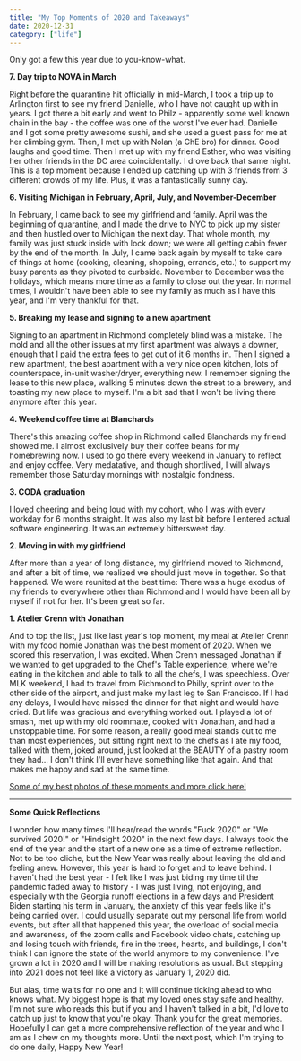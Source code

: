 ```yaml
---
title: "My Top Moments of 2020 and Takeaways"
date: 2020-12-31
category: ["life"]
---
```


Only got a few this year due to you-know-what.

**7. Day trip to NOVA in March**

Right before the quarantine hit officially in mid-March, I took a trip up to Arlington first to see my friend Danielle, who I have not caught up with in years. I got there a bit early and went to Philz - apparently some well known chain in the bay - the coffee was one of the worst I've ever had. Danielle and I got some pretty awesome sushi, and she used a guest pass for me at her climbing gym. Then, I met up with Nolan (a ChE bro) for dinner. Good laughs and good time. Then I met up with my friend Esther, who was visiting her other friends in the DC area coincidentally. I drove back that same night. This is a top moment because I ended up catching up with 3 friends from 3 different crowds of my life. Plus, it was a fantastically sunny day.

**6. Visiting Michigan in February, April, July, and November-December**

In February, I came back to see my girlfriend and family. April was the beginning of quarantine, and I made the drive to NYC to pick up my sister and then hustled over to Michigan the next day. That whole month, my family was just stuck inside with lock down; we were all getting cabin fever by the end of the month. In July, I came back again by myself to take care of things at home (cooking, cleaning, shopping, errands, etc.) to support my busy parents as they pivoted to curbside. November to December was the holidays, which means more time as a family to close out the year. In normal times, I wouldn't have been able to see my family as much as I have this year, and I'm very thankful for that. 

**5. Breaking my lease and signing to a new apartment**

Signing to an apartment in Richmond completely blind was a mistake. The mold and all the other issues at my first apartment was always a downer, enough that I paid the extra fees to get out of it 6 months in. Then I signed a new apartment, the best apartment with a very nice open kitchen, lots of counterspace, in-unit washer/dryer, everything new. I remember signing the lease to this new place, walking 5 minutes down the street to a brewery, and toasting my new place to myself. I'm a bit sad that I won't be living there anymore after this year.

**4. Weekend coffee time at Blanchards**

There's this amazing coffee shop in Richmond called Blanchards my friend showed me. I almost exclusively buy their coffee beans for my homebrewing now. I used to go there every weekend in January to reflect and enjoy coffee. Very medatative, and though shortlived, I will always remember those Saturday mornings with nostalgic fondness.

**3. CODA graduation**

I loved cheering and being loud with my cohort, who I was with every workday for 6 months straight. It was also my last bit before I entered actual software engineering. It was an extremely bittersweet day. 

**2. Moving in with my girlfriend**

After more than a year of long distance, my girlfriend moved to Richmond, and after a bit of time, we realized we should just move in together. So that happened. We were reunited at the best time: There was a huge exodus of my friends to everywhere other than Richmond and I would have been all by myself if not for her. It's been great so far.

**1. Atelier Crenn with Jonathan**

And to top the list, just like last year's top moment, my meal at Atelier Crenn with my food homie Jonathan was the best moment of 2020. When we scored this reservation, I was excited. When Crenn messaged Jonathan if we wanted to get upgraded to the Chef's Table experience, where we're eating in the kitchen and able to talk to all the chefs, I was speechless. Over MLK weekend, I had to travel from Richmond to Philly, sprint over to the other side of the airport, and just make my last leg to San Francisco. If I had any delays, I would have missed the dinner for that night and would have cried. But life was gracious and everything worked out. I played a lot of smash, met up with my old roommate, cooked with Jonathan, and had a unstoppable time. For some reason, a really good meal stands out to me than most experiences, but sitting right next to the chefs as I ate my food, talked with them, joked around, just looked at the BEAUTY of a pastry room they had... I don't think I'll ever have something like that again. And that makes me happy and sad at the same time.

[Some of my best photos of these moments and more click here!](https://photos.app.goo.gl/36Y3ueCbHyCqV7Wp6)

---

**Some Quick Reflections**

I wonder how many times I'll hear/read the words "Fuck 2020" or "We survived 2020!" or "Hindsight 2020" in the next few days. I always took the end of the year and the start of a new one as a time of extreme reflection. Not to be too cliche, but the New Year was really about leaving the old and feeling anew. However, this year is hard to forget and to leave behind. I haven't had the best year - I felt like I was just biding my time til the pandemic faded away to history - I was just living, not enjoying, and especially with the Georgia runoff elections in a few days and President Biden starting his term in January, the anxiety of this year feels like it's being carried over. I could usually separate out my personal life from world events, but after all that happened this year, the overload of social media and awareness, of the zoom calls and Facebook video chats, catching up and losing touch with friends, fire in the trees, hearts, and buildings, I don't think I can ignore the state of the world anymore to my convenience. I've grown a lot in 2020 and I will be making resolutions as usual. But stepping into 2021 does not feel like a victory as January 1, 2020 did. 

But alas, time waits for no one and it will continue ticking ahead to who knows what. My biggest hope is that my loved ones stay safe and healthy. I'm not sure who reads this but if you and I haven't talked in a bit, I'd love to catch up just to know that you're okay. Thank you for the great memories. Hopefully I can get a more comprehensive reflection of the year and who I am as I chew on my thoughts more. Until the next post, which I'm trying to do one daily, Happy New Year!

